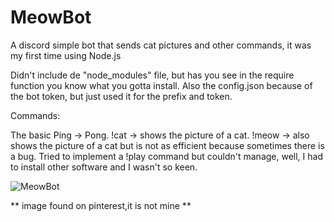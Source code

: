 # MeowBot
A discord simple bot that sends cat pictures and other commands, it was my first time using Node.js

Didn't include de "node_modules" file, but has you see in the require function you know what you gotta install. Also the config.json because of the bot token, but just used it for the prefix and token.

Commands:

The basic Ping -> Pong.
!cat -> shows the picture of a cat.
!meow -> also shows the picture of a cat but is not as efficient because sometimes there is a bug.
Tried to implement a !play command but couldn't manage, well, I had to install other software and I wasn't so keen.

![MeowBot](https://user-images.githubusercontent.com/63853699/111885111-9796d180-89bd-11eb-97a1-4bdebaf61080.png)

** image found on pinterest,it is not mine **
